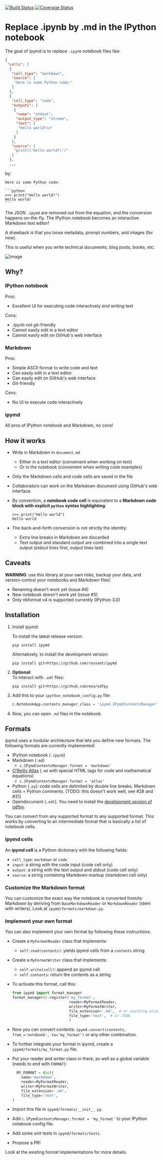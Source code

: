 [![Build Status](https://travis-ci.org/rossant/ipymd.svg?branch=travis)](https://travis-ci.org/rossant/ipymd)
[![Coverage Status](https://coveralls.io/repos/rossant/ipymd/badge.svg)](https://coveralls.io/r/rossant/ipymd)

# Replace .ipynb by .md in the IPython notebook

The goal of ipymd is to replace `.ipynb` notebook files like:

```json
{
 "cells": [
  {
   "cell_type": "markdown",
   "source": [
    "Here is some Python code:"
   ]
  },
  {
   "cell_type": "code",
   "outputs": [
    {
     "name": "stdout",
     "output_type": "stream",
     "text": [
      "Hello world!\n"
     ]
    }
   ],
   "source": [
    "print(\"Hello world!\")"
   ]
  },
  ...
```

by:

    Here is some Python code:

    ```python
    >>> print("Hello world!")
    Hello world!
    ```

The JSON `.ipymd` are removed out from the equation, and the conversion happens on-the-fly. The IPython notebook becomes an interactive Markdown text editor!

A drawback is that you loose metadata, prompt numbers, and images (for now).

This is useful when you write technical documents, blog posts, books, etc.

![image](https://cloud.githubusercontent.com/assets/1942359/5570181/f656a484-8f7d-11e4-8ec2-558d022b13d3.png)

## Why?

### IPython notebook

Pros:

* Excellent UI for executing code interactively *and* writing text

Cons:

* .ipynb not git-friendly
* Cannot easily edit in a text editor
* Cannot easily edit on GitHub's web interface


### Markdown

Pros:

* Simple ASCII format to write code and text
* Can easily edit in a text editor
* Can easily edit on GitHub's web interface
* Git-friendly

Cons:

* No UI to execute code interactively


### ipymd

All pros of IPython notebook and Markdown, no cons!


## How it works

* Write in Markdown in `document.md`
    * Either in a text editor (convenient when working on text)
    * Or in the notebook (convenient when writing code examples)
* Only the Markdown cells and code cells are saved in the file
* Collaborators can work on the Markdown document using GitHub's web interface.
* By convention, a **notebook code cell** is equivalent to a **Markdown code block with explicit `python` syntax highlighting**:

  ```
  >>> print("Hello world")
  Hello world
  ```

* The back-and-forth conversion is not strictly the identity:
    * Extra line breaks in Markdown are discarded
    * Text output and standard output are combined into a single text output (stdout lines first, output lines last)


## Caveats

**WARNING**: use this library at your own risks, backup your data, and version-control your notebooks and Markdown files!

* Renaming doesn't work yet (issue #4)
* New notebook doesn't work yet (issue #5)
* Only nbformat v4 is supported currently (IPython 3.0)


## Installation

1. Install ipymd:

    To install the latest release version:

    ```shell
    pip install ipymd
    ```

    Alternatively, to install the development version:

    ```shell
    pip install git+https://github.com/rossant/ipymd
    ```

2. **Optional:**  
    To interact with `.odt` files:

    ```shell
    pip install git+https://github.com/eea/odfpy
    ```

3. Add this to your `ipython_notebook_config.py` file:

    ```python
    c.NotebookApp.contents_manager_class = 'ipymd.IPymdContentsManager'
    ```

4. Now, you can open `.md` files in the notebook.


## Formats

ipymd uses a modular architecture that lets you define new formats. The following formats are currently implemented:

* IPython notebook (`.ipynb`)
* Markdown (`.md`)
    * `c.IPymdContentsManager.format = 'markdown'`
* [O'Reilly Atlas](http://odewahn.github.io/publishing-workflows-for-jupyter/#1)  (`.md` with special HTML tags for code and mathematical equations)
    * `c.IPymdContentsManager.format = 'atlas'`
* Python (`.py`): code cells are delimited by double line breaks. Markdown cells = Python comments. [TODO: this doesn't work well, see #28 and #31]
* Opendocument (`.odt`). You need to install the [development version of odfpy](https://github.com/eea/odfpy/).

You can convert from any supported format to any supported format. This works by converting to an intermediate format that is basically a list of notebook cells.

### ipymd cells

An **ipymd cell** is a Python dictionary with the following fields:

* `cell_type`: `markdown` or `code`
* `input`: a string with the code input (code cell only)
* `output`: a string with the text output and stdout (code cell only)
* `source`: a string containing Markdown markup (markdown cell only)


### Customize the Markdown format

You can customize the exact way the notebook is converted from/to Markdown by deriving from `BaseMarkdownReader` or `MarkdownReader` (idem with writers). Look at `ipymd/formats/markdown.py`.


### Implement your own format

You can also implement your own format by following these instructions:

* Create a `MyFormatReader` class that implements:
    * `self.read(contents)`: yields ipymd cells from a `contents` string
* Create a `MyFormatWriter` class that implements:
    * `self.write(cell)`: append an ipymd cell
    * `self.contents`: return the contents as a string
* To activate this format, call this:

  ```python
  from ipymd import format_manager
  format_manager().register('my_format',
                            reader=MyFormatReader,
                            writer=MyFormatWriter,
                            file_extension='.md',  # or anything else
                            file_type='text',  # or JSON
                            )
  ```

* Now you can convert contents: `ipymd.convert(contents, from_='notebook', to='my_format')` or any other combination.
* To further integrate your format in ipymd, create a `ipymd/formats/my_format.py` file.
* Put your reader and writer class in there, as well as a global variable (needs to end with `FORMAT`):

  ```python
    MY_FORMAT = dict(
      name='markdown',
      reader=MyFormatReader,
      writer=MyFormatWriter,
      file_extension='.md',
      file_type='text',
  )
  ```
* Import this file in `ipymd/formats/__init__.py`.
* Add `c.IPymdContentsManager.format = 'my_format'` to your IPython notebook config file.
* Add some unit tests in `ipymd/formats/tests`.
* Propose a PR!

Look at the existing format implementations for more details.
